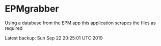 # EPMgrabber
Using a database from the EPM app this application scrapes the files as required


Latest backup: Sun Sep 22 20:25:01 UTC 2019
